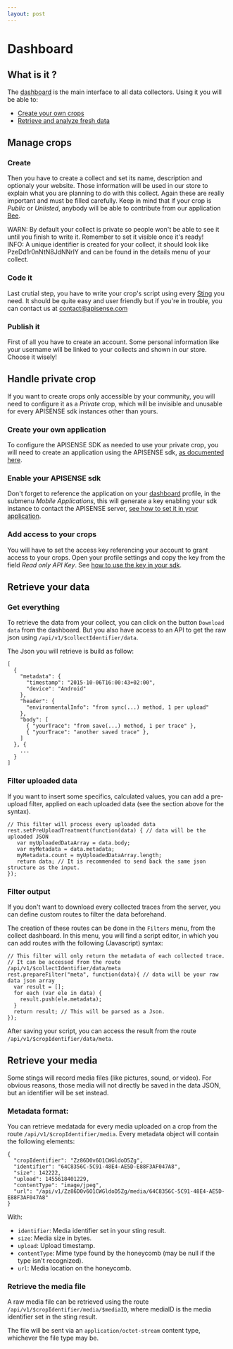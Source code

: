 ```yaml
---
layout: post
---
```


Dashboard
========= 

What is it ?
------------

The [dashboard](http://apisense.io/) is the main interface to all data collectors. Using it you will be able to:
	
* [Create your own crops](#manage-crops)
* [Retrieve and analyze fresh data](#retrieve-your-data)


## Manage crops

### Create

Then you have to create a collect and set its name, description and optionaly your website.
Those information will be used in our store to explain what you are planning to do with this collect.
Again these are really important and must be filled carefully.
Keep in mind that if your crop is _Public_ or _Unlisted_, anybody will be able to contribute from our application [Bee](../bee).

<div class="alert alert-warning" role="alert">WARN: By default your collect is private so people won't be able to see it until you finish to write it. Remember to set it visible once it's ready!</div>
<div class="alert alert-info" role="alert">INFO: A unique identifier is created for your collect, it should look like PzeDd1r0nNtN8JdNNrlY and can be found in the details menu of your collect.</div>

### Code it
Last crutial step, you have to write your crop's script using every [Sting](../../stings) you need.
It should be quite easy and user friendly but if you're in trouble, you can contact us at [contact@apisense.com](contact@apisense.com)

### Publish it
First of all you have to create an account.
Some personal information like your username will be linked to your collects and shown in our store.
Choose it wisely!

## Handle private crop

If you want to create crops only accessible by your community,
you will need to configure it as a _Private_ crop,
which will be invisible and unusable for every APISENSE sdk instances other than yours.

### Create your own application

To configure the APISENSE SDK as needed to use your private crop, you will need to create an application using the APISENSE sdk, [as documented here](../sdk).

### Enable your APISENSE sdk

Don't forget to reference the application on your [dashboard](../dashboard) profile, in the submenu _Mobile Applications_,
this will generate a key enabling your sdk instance to contact the APISENSE server, [see how to set it in your application](../sdk#initialize).

### Add access to your crops

You will have to set the access key referencing your account to grant access to your crops.
Open your profile settings and copy the key from the field _Read only API Key_.
See [how to use the key in your sdk](../sdk#add-your-private-key).


## Retrieve your data

### Get everything

To retrieve the data from your collect, you can click on the button `Download data` from the dashboard.
But you also have access to an API to get the raw json using `/api/v1/$collectIdentifier/data`.

The Json you will retrieve is build as follow:

    [
      {
        "metadata": {
          "timestamp": "2015-10-06T16:00:43+02:00",
          "device": "Android"
        },
        "header": {
          "environmentalInfo": "from sync(...) method, 1 per upload"
        },
        "body": [
          { "yourTrace": "from save(...) method, 1 per trace" },
          { "yourTrace": "another saved trace" },
        ]
      }, {
        ...
      }
    ]

### Filter uploaded data

If you want to insert some specifics, calculated values,
you can add a pre-upload filter, applied on each uploaded data (see the section above for the syntax).

    // This filter will process every uploaded data
    rest.setPreUploadTreatment(function(data) { // data will be the uploaded JSON
       var myUploadedDataArray = data.body;
       var myMetadata = data.metadata;
       myMetadata.count = myUploadedDataArray.length;
       return data; // It is recommended to send back the same json structure as the input.
    });

### Filter output

If you don't want to download every collected traces from the server, you can define custom routes to filter the data beforehand.

The creation of these routes can be done in the `Filters` menu, from the collect dashboard.
In this menu, you will find a script editor, in which you can add routes with the following (Javascript) syntax:

    // This filter will only return the metadata of each collected trace.
    // It can be accessed from the route /api/v1/$collectIdentifier/data/meta
    rest.prepareFilter("meta", function(data){ // data will be your raw data json array
      var result = [];
      for each (var ele in data) {
        result.push(ele.metadata);
      }
      return result; // This will be parsed as a Json.
    });


After saving your script, you can access the result from the route `/api/v1/$cropIdentifier/data/meta`.

## Retrieve your media

Some stings will record media files (like pictures, sound, or video).
For obvious reasons, those media will not directly be saved in the data JSON,
but an identifier will be set instead.


### Metadata format:

You can retrieve medatada for every media uploaded on a crop from the route `/api/v1/$cropIdentifier/media`.
Every metadata object will contain the following elements:

    {
      "cropIdentifier": "Zz86D0v6O1CWGldoD5Zg",
      "identifier": "64C8356C-5C91-48E4-AE5D-E88F3AF047A8",
      "size": 142222,
      "upload": 1455618401229,
      "contentType": "image/jpeg",
      "url": "/api/v1/Zz86D0v6O1CWGldoD5Zg/media/64C8356C-5C91-48E4-AE5D-E88F3AF047A8"
    }

With:

- `identifier`: Media identifier set in your sting result.
- `size`: Media size in bytes.
- `upload`: Upload timestamp.
- `contentType`: Mime type found by the honeycomb (may be null if the type isn't recognized).
- `url`: Media location on the honeycomb.

### Retrieve the media file

A raw media file can be retrieved using the route `/api/v1/$cropIdentifier/media/$mediaID`,
where mediaID is the media identifier set in the sting result.

The file will be sent via an `application/octet-stream` content type,
whichever the file type may be.
